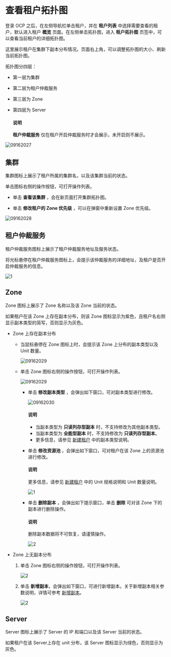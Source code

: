 # 查看租户拓扑图

登录 OCP 之后，在左侧导航栏单击租户，并在 **租户列表** 中选择需要查看的租户，默认进入租户 **概览** 页面。在左侧单击拓扑图，进入 **租户拓扑图** 页签中，可以查看当前租户的详细拓扑图。

这里展示租户在集群下副本分布情况。页面右上角，可以调整拓扑图的大小、刷新当前拓扑图。

拓扑图分四层：

* 第一层为集群

* 第二层为租户仲裁服务

* 第三层为 Zone

* 第四层为 Server

  <main id="notice" type='explain'>
  <h4>说明</h4>
  <p><b>租户仲裁服务</b> 仅在租户开启仲裁服务时才会展示，未开启则不展示。</p>
  </main>

![09162027](https://obbusiness-private.oss-cn-shanghai.aliyuncs.com/doc/img/ocp/410/%E7%A7%9F%E6%88%B7%E6%8B%93%E6%89%91%E5%9B%BE.png)

## 集群

集群图标上展示了租户所属的集群名，以及该集群当前的状态。

单击图标右侧的操作按钮，可打开操作列表。

* 单击 **查看该集群** ，会在新页面打开集群拓扑图。

* 单击 **修改租户的 Zone 优先级** ，可以在弹窗中重新设置 Zone 优先级。

![09162028](https://help-static-aliyun-doc.aliyuncs.com/assets/img/zh-CN/3260562361/p327427.png)

## 租户仲裁服务

租户仲裁服务图标上展示了租户仲裁服务地址及服务状态。

将光标悬停在租户仲裁服务图标上，会提示该仲裁服务的详细地址，及租户是否开启仲裁服务的信息。

![1](https://obbusiness-private.oss-cn-shanghai.aliyuncs.com/doc/img/ocp/410/%E7%A7%9F%E6%88%B7%E6%8B%93%E6%89%91%E5%8D%95%E5%9B%BE.png)

## Zone

Zone 图标上展示了 Zone 名称以及该 Zone 当前的状态。

如果租户在该 Zone 上存在副本分布，则该 Zone 图标显示为紫色，且租户名右侧显示副本类型的简写，否则显示为灰色。

* Zone 上存在副本分布

  * 当鼠标悬停在 Zone 图标上时，会提示该 Zone 上分布的副本类型以及 Unit 数量。

    ![09162029](https://help-static-aliyun-doc.aliyuncs.com/assets/img/zh-CN/4260562361/p327431.png)
  
  * 单击 Zone 图标右侧的操作按钮，可打开操作列表。

    ![09162029](https://help-static-aliyun-doc.aliyuncs.com/assets/img/zh-CN/4260562361/p327429.png)
  
    * 单击 **修改副本类型** ，会弹出如下窗口，可对副本类型进行修改。

      ![09162030](https://help-static-aliyun-doc.aliyuncs.com/assets/img/zh-CN/4260562361/p327432.png)

      <main id="notice" type='explain'>
      <h4>说明</h4>
      <p><ul><li>当副本类型为 <b>只读列存型副本</b> 时，不支持修改为其他副本类型。</li><li>当副本类型为 <b>全能型副本</b> 时，不支持修改为 <b>只读列存型副本</b>。</li><li>更多信息，请参见 <a href="../300.create-a-tenant.md">新建租户</a> 中的副本类型说明。</li></ul></p>
      </main>

    * 单击 **修改资源池** ，会弹出如下窗口，可对租户在该 Zone 上的资源池进行修改。
  
      <main id="notice" type='explain'>
      <h4>说明</h4>
      <p>更多信息，请参见 <a href="../300.create-a-tenant.md">新建租户</a> 中的 Unit 规格说明和 Unit 数量说明。</p>
      </main>
  
      ![1](https://obbusiness-private.oss-cn-shanghai.aliyuncs.com/doc/img/ocp/401/%E4%BF%AE%E6%94%B9%E8%B5%84%E6%BA%90%E6%B1%A01.png)

    * 单击 **删除副本** ，会弹出如下提示窗口，单击 **删除** 可对该 Zone 下的副本进行删除操作。

      <main id="notice" type='explain'>
      <h4>说明</h4>
      <p>删除副本数据将不可恢复，请谨慎操作。</p>
      </main>
  
      ![2](https://obbusiness-private.oss-cn-shanghai.aliyuncs.com/doc/img/ocp/%E5%88%A0%E9%99%A4%E5%89%AF%E6%9C%AC.png)

* Zone 上无副本分布

  1. 单击 Zone 图标右侧的操作按钮，可打开操作列表。

     ![2](https://obbusiness-private.oss-cn-shanghai.aliyuncs.com/doc/img/ocp/%E6%96%B0%E5%A2%9E%E5%89%AF%E6%9C%AC2.png)

  2. 单击 **新增副本**，会弹出如下窗口，可进行新增副本。关于新增副本相关参数说明，详情可参考 [新增副本](../1000.manage-tenant-replica/200.create-a-replica.md)。

     ![2](https://obbusiness-private.oss-cn-shanghai.aliyuncs.com/doc/img/ocp/%E6%96%B0%E5%A2%9E%E5%89%AF%E6%9C%AC3.png)

## Server

Server 图标上展示了 Server 的 IP 和端口以及该 Server 当前的状态。

如果租户在该 Server上存在 unit 分布，该 Server 图标显示为绿色，否则显示为灰色。
